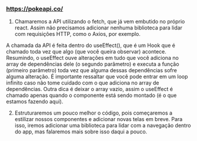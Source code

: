 ### https://pokeapi.co/

1. Chamaremos a API utilizando o fetch, que já vem embutido no próprio react. Assim não precisamos adicionar nenhuma biblioteca para lidar com requisições HTTP, como o Axios, por exemplo.

A chamada da API é feita dentro do useEffect(), que é um Hook que é chamado toda vez que algo (que você queira observar) acontece. Resumindo, o useEffect ouve alterações em tudo que você adiciona no array de dependências dele (o segundo parâmetro) e executa a função (primeiro parâmetro) toda vez que alguma dessas dependências sofre alguma alteração. É importante ressaltar que você pode entrar em um loop infinito caso não tome cuidado com o que adiciona no array de dependências. Outra dica é deixar o array vazio, assim o useEffect é chamado apenas quando o componente está sendo montado (é o que estamos fazendo aqui).

2. Estruturaremos um pouco melhor o código, pois começaremos a estilizar nossos componentes e adicionar novas telas em breve. Para isso, iremos adicionar uma biblioteca para lidar com a navegação dentro do app, mas falaremos mais sobre isso daqui a pouco.

